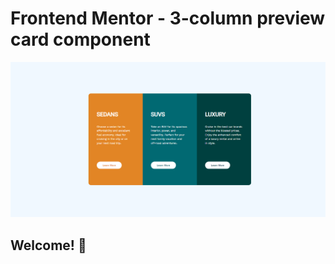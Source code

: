 # Frontend Mentor - 3-column preview card component

![Design preview for the 3-column preview card component coding challenge](1st.png)

## Welcome! 👋

